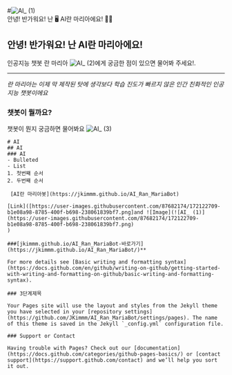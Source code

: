 #![AI_ (1)](https://user-images.githubusercontent.com/87682174/172122709-b1e08a98-8785-400f-b698-238061839bf7.png)   
안녕! 반가워요! 난 	:desktop_computer:	AI란 마리아에요!	:ok_man:	
## 안녕! 반가워요! 난 AI란 마리아에요!
인공지능 챗봇 란 마리아 ![AI_ (2)](https://user-images.githubusercontent.com/87682174/172155254-02254639-894c-402c-b037-ac8bb8186075.png)에게 궁금한 점이 있으면 물어봐 주세요!. 



-----------
*란 마리아는 이제 막 제작된 탓에 
생각보다 학습 진도가 빠르지 않은 인간 친화적인 인공지능 챗봇이에요*


### 챗봇이 뭘까요?
챗봇이 뭔지 궁금하면 물어봐요
![AI_ (3)](https://user-images.githubusercontent.com/87682174/172155070-338d2c80-d86e-4ec0-b48c-ce74ad89deab.png)

```궁금한 단어를 물어볼 수 있어요
# AI
## AI
### AI
- Bulleted
- List
1. 첫번째 순서
2. 두번째 순서

 [AI란 마리아봇](https://jkimmm.github.io/AI_Ran_MariaBot)

[Link]([https://user-images.githubusercontent.com/87682174/172122709-b1e08a98-8785-400f-b698-238061839bf7.png]and ![Image](![AI_ (1)](https://user-images.githubusercontent.com/87682174/172122709-b1e08a98-8785-400f-b698-238061839bf7.png)
)

###[jkimmm.github.io/AI_Ran_MariaBot-바로가기](https://jkimmm.github.io/AI_Ran_MariaBot/)**

For more details see [Basic writing and formatting syntax](https://docs.github.com/en/github/writing-on-github/getting-started-with-writing-and-formatting-on-github/basic-writing-and-formatting-syntax).

### 3단계제목

Your Pages site will use the layout and styles from the Jekyll theme you have selected in your [repository settings](https://github.com/JKimmm/AI_Ran_MariaBot/settings/pages). The name of this theme is saved in the Jekyll `_config.yml` configuration file.

### Support or Contact

Having trouble with Pages? Check out our [documentation](https://docs.github.com/categories/github-pages-basics/) or [contact support](https://support.github.com/contact) and we’ll help you sort it out.
